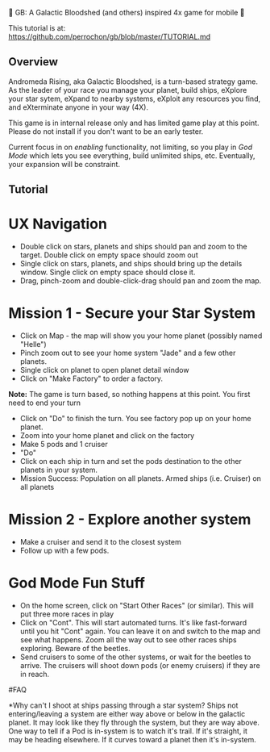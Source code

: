 :tada: GB: A Galactic Bloodshed (and others) inspired 4x game for mobile :tada:

This tutorial is at: https://github.com/perrochon/gb/blob/master/TUTORIAL.md

## Overview

Andromeda Rising, aka Galactic Bloodshed, is a turn-based strategy game. As the leader of your
race you manage your planet, build ships, eXplore your star sytem, eXpand to nearby systems, eXploit
any resources you find, and eXterminate anyone in your way (4X).

This game is in internal release only and has limited game play at this point. 
Please do not install if you don't want to be an early tester.

Current focus in on _enabling_ functionality, not limiting, so you play in _God Mode_ which lets
you see everything, build unlimited ships, etc. Eventually, your expansion will be constraint.

## Tutorial

# UX Navigation

* Double click on stars, planets and ships should pan and zoom to the target. Double click on empty space should zoom out
* Single click on stars, planets, and ships should bring up the details window. Single click on empty space should close it.
* Drag, pinch-zoom and double-click-drag should pan and zoom the map.

# Mission 1 - Secure your Star System
* Click on Map - the map will show you your home planet (possibly named "Helle")
* Pinch zoom out to see your home system "Jade" and a few other planets. 
* Single click on planet to open planet detail window
* Click on "Make Factory" to order a factory. 

**Note:** The game is turn based, so nothing happens at this point. You first need to end your turn

* Click on "Do" to finish the turn. You see factory pop up on your home planet.
* Zoom into your home planet and click on the factory
* Make 5 pods and 1 cruiser
* "Do"
* Click on each ship in turn and set the pods destination to the other planets in your system.
* Mission Success: Population on all planets. Armed ships (i.e. Cruiser) on all planets

# Mission 2 - Explore another system
* Make a cruiser and send it to the closest system
* Follow up with a few pods.

# God Mode Fun Stuff
* On the home screen, click on "Start Other Races" (or similar). This will put three more races in play
* Click on "Cont". This will start automated turns. It's like fast-forward until you hit "Cont" again.
You can leave it on and switch to the map and see what happens. Zoom all the way out to see other races ships
exploring. Beware of the beetles. 
* Send cruisers to some of the other systems, or wait for the beetles to arrive. The cruisers will shoot down 
pods (or enemy cruisers) if they are in reach.

#FAQ

*Why can't I shoot at ships passing through a star system? Ships not entering/leaving a system are either way above
or below in the galactic planet. It may look like they fly through the system, but they are way above. One way to tell
if a Pod is in-system is to watch it's trail. If it's straight, it may be heading elsewhere. If it curves toward a planet
then it's in-system.
